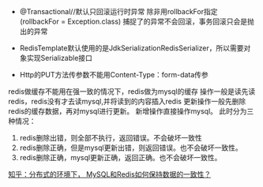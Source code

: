 

* @Transactional//默认只回滚运行时异常 除非用rollbackFor指定 (rollbackFor = Exception.class) 
     捕捉了的异常不会回滚，事务回滚只会是抛出的异常
 
 
 
 
 
* RedisTemplate默认使用的是JdkSerializationRedisSerializer，所以需要对象实现Serializable接口
 
 
 
* Http的PUT方法传参数不能用Content-Type：form-data传参



redis做缓存不能用在强一致的情况下，redis做为mysql的缓存
操作一般是读先读redis，redis没有才去读mysql,并将读到的内容插入redis
更新操作一般先删除redis的缓存数据，再对mysql进行更新。
新增操作直接操作mysql。
此时分为三种情况：
1. redis删除出错，则全部不执行，返回错误。不会破坏一致性
2. redis删除正确，但是mysql更新出错，则返回错误。也不会破坏一致性。
3. redis删除正确，mysql更新正确，返回正确。也不会破坏一致性。

[知乎：分布式的环境下， MySQL和Redis如何保持数据的一致性？](https://www.zhihu.com/question/36413559)